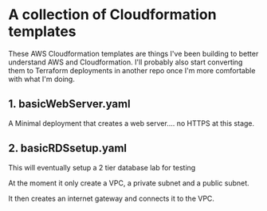 # A collection of Cloudformation templates 

These AWS Cloudformation templates are things I've been building to better understand AWS and Cloudformation. I'll probably also start converting them to Terraform deployments in another repo once I'm more comfortable with what I'm doing.

## 1. basicWebServer.yaml

A Minimal deployment that creates a web server.... no HTTPS at this stage.


## 2. basicRDSsetup.yaml

This will eventually setup a 2 tier database lab for testing

At the moment it only create a VPC, a private subnet and a public subnet.

It then creates an internet gateway and connects it to the VPC.